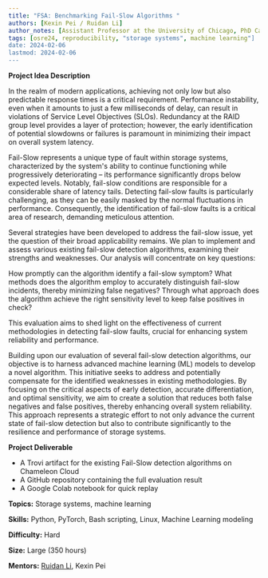 ```yaml
---
title: "FSA: Benchmarking Fail-Slow Algorithms " 
authors: [Kexin Pei / Ruidan Li]
author_notes: [Assistant Professor at the University of Chicago, PhD Cand. at the University of Chicago]
tags: [osre24, reproducibility, "storage systems", machine learning"]
date: 2024-02-06
lastmod: 2024-02-06
---
```


**Project Idea Description**

In the realm of modern applications, achieving not only low but also predictable response times is a critical requirement. Performance instability, even when it amounts to just a few milliseconds of delay, can result in violations of Service Level Objectives (SLOs). Redundancy at the RAID group level provides a layer of protection; however, the early identification of potential slowdowns or failures is paramount in minimizing their impact on overall system latency.

Fail-Slow represents a unique type of fault within storage systems, characterized by the system's ability to continue functioning while progressively deteriorating – its performance significantly drops below expected levels. Notably, fail-slow conditions are responsible for a considerable share of latency tails. Detecting fail-slow faults is particularly challenging, as they can be easily masked by the normal fluctuations in performance. Consequently, the identification of fail-slow faults is a critical area of research, demanding meticulous attention.

Several strategies have been developed to address the fail-slow issue, yet the question of their broad applicability remains. We plan to implement and assess various existing fail-slow detection algorithms, examining their strengths and weaknesses. Our analysis will concentrate on key questions:

How promptly can the algorithm identify a fail-slow symptom?
What methods does the algorithm employ to accurately distinguish fail-slow incidents, thereby minimizing false negatives?
Through what approach does the algorithm achieve the right sensitivity level to keep false positives in check?

This evaluation aims to shed light on the effectiveness of current methodologies in detecting fail-slow faults, crucial for enhancing system reliability and performance.

Building upon our evaluation of several fail-slow detection algorithms, our objective is to harness advanced machine learning (ML) models to develop a novel algorithm. This initiative seeks to address and potentially compensate for the identified weaknesses in existing methodologies. By focusing on the critical aspects of early detection, accurate differentiation, and optimal sensitivity, we aim to create a solution that reduces both false negatives and false positives, thereby enhancing overall system reliability. This approach represents a strategic effort to not only advance the current state of fail-slow detection but also to contribute significantly to the resilience and performance of storage systems.


**Project Deliverable**
- A Trovi artifact for the existing Fail-Slow detection algorithms on Chameleon Cloud
- A GitHub repository containing the full evaluation result
- A Google Colab notebook for quick replay


**Topics:** Storage systems, machine learning

**Skills:** Python, PyTorch, Bash scripting, Linux, Machine Learning modeling

**Difficulty:** Hard

**Size:** Large (350 hours)

**Mentors:** [Ruidan Li](https://people.cs.uchicago.edu/~ruidanli/), Kexin Pei


